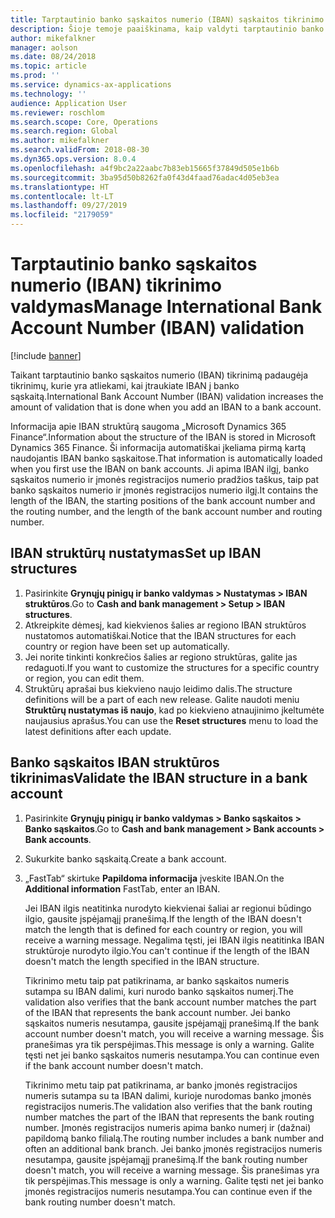 ```yaml
---
title: Tarptautinio banko sąskaitos numerio (IBAN) sąskaitos tikrinimo valdymas
description: Šioje temoje paaiškinama, kaip valdyti tarptautinio banko sąskaitos numerio (IBAN) sąskaitos tikrinimą.
author: mikefalkner
manager: aolson
ms.date: 08/24/2018
ms.topic: article
ms.prod: ''
ms.service: dynamics-ax-applications
ms.technology: ''
audience: Application User
ms.reviewer: roschlom
ms.search.scope: Core, Operations
ms.search.region: Global
ms.author: mikefalkner
ms.search.validFrom: 2018-08-30
ms.dyn365.ops.version: 8.0.4
ms.openlocfilehash: a4f9bc2a22aabc7b83eb15665f37849d505e1b6b
ms.sourcegitcommit: 3ba95d50b8262fa0f43d4faad76adac4d05eb3ea
ms.translationtype: HT
ms.contentlocale: lt-LT
ms.lasthandoff: 09/27/2019
ms.locfileid: "2179059"
---
```

# <a name="manage-international-bank-account-number-iban-validation"></a><span data-ttu-id="23bc6-103">Tarptautinio banko sąskaitos numerio (IBAN) tikrinimo valdymas</span><span class="sxs-lookup"><span data-stu-id="23bc6-103">Manage International Bank Account Number (IBAN) validation</span></span>

[!include [banner](../includes/banner.md)]

<span data-ttu-id="23bc6-104">Taikant tarptautinio banko sąskaitos numerio (IBAN) tikrinimą padaugėja tikrinimų, kurie yra atliekami, kai įtraukiate IBAN į banko sąskaitą.</span><span class="sxs-lookup"><span data-stu-id="23bc6-104">International Bank Account Number (IBAN) validation increases the amount of validation that is done when you add an IBAN to a bank account.</span></span>

<span data-ttu-id="23bc6-105">Informacija apie IBAN struktūrą saugoma „Microsoft Dynamics 365 Finance“.</span><span class="sxs-lookup"><span data-stu-id="23bc6-105">Information about the structure of the IBAN is stored in Microsoft Dynamics 365 Finance.</span></span> <span data-ttu-id="23bc6-106">Ši informacija automatiškai įkeliama pirmą kartą naudojantis IBAN banko sąskaitose.</span><span class="sxs-lookup"><span data-stu-id="23bc6-106">That information is automatically loaded when you first use the IBAN on bank accounts.</span></span> <span data-ttu-id="23bc6-107">Ji apima IBAN ilgį, banko sąskaitos numerio ir įmonės registracijos numerio pradžios taškus, taip pat banko sąskaitos numerio ir įmonės registracijos numerio ilgį.</span><span class="sxs-lookup"><span data-stu-id="23bc6-107">It contains the length of the IBAN, the starting positions of the bank account number and the routing number, and the length of the bank account number and routing number.</span></span>

## <a name="set-up-iban-structures"></a><span data-ttu-id="23bc6-108">IBAN struktūrų nustatymas</span><span class="sxs-lookup"><span data-stu-id="23bc6-108">Set up IBAN structures</span></span>

1. <span data-ttu-id="23bc6-109">Pasirinkite **Grynųjų pinigų ir banko valdymas \> Nustatymas \> IBAN struktūros**.</span><span class="sxs-lookup"><span data-stu-id="23bc6-109">Go to **Cash and bank management \> Setup \> IBAN structures**.</span></span>
2. <span data-ttu-id="23bc6-110">Atkreipkite dėmesį, kad kiekvienos šalies ar regiono IBAN struktūros nustatomos automatiškai.</span><span class="sxs-lookup"><span data-stu-id="23bc6-110">Notice that the IBAN structures for each country or region have been set up automatically.</span></span>
3. <span data-ttu-id="23bc6-111">Jei norite tinkinti konkrečios šalies ar regiono struktūras, galite jas redaguoti.</span><span class="sxs-lookup"><span data-stu-id="23bc6-111">If you want to customize the structures for a specific country or region, you can edit them.</span></span>
4. <span data-ttu-id="23bc6-112">Struktūrų aprašai bus kiekvieno naujo leidimo dalis.</span><span class="sxs-lookup"><span data-stu-id="23bc6-112">The structure definitions will be a part of each new release.</span></span> <span data-ttu-id="23bc6-113">Galite naudoti meniu **Struktūrų nustatymas iš naujo**, kad po kiekvieno atnaujinimo įkeltumėte naujausius aprašus.</span><span class="sxs-lookup"><span data-stu-id="23bc6-113">You can use the **Reset structures** menu to load the latest definitions after each update.</span></span>

## <a name="validate-the-iban-structure-in-a-bank-account"></a><span data-ttu-id="23bc6-114">Banko sąskaitos IBAN struktūros tikrinimas</span><span class="sxs-lookup"><span data-stu-id="23bc6-114">Validate the IBAN structure in a bank account</span></span>

1. <span data-ttu-id="23bc6-115">Pasirinkite **Grynųjų pinigų ir banko valdymas \> Banko sąskaitos \> Banko sąskaitos**.</span><span class="sxs-lookup"><span data-stu-id="23bc6-115">Go to **Cash and bank management \> Bank accounts \> Bank accounts**.</span></span>
2. <span data-ttu-id="23bc6-116">Sukurkite banko sąskaitą.</span><span class="sxs-lookup"><span data-stu-id="23bc6-116">Create a bank account.</span></span>
3. <span data-ttu-id="23bc6-117">„FastTab“ skirtuke **Papildoma informacija** įveskite IBAN.</span><span class="sxs-lookup"><span data-stu-id="23bc6-117">On the **Additional information** FastTab, enter an IBAN.</span></span>

    <span data-ttu-id="23bc6-118">Jei IBAN ilgis neatitinka nurodyto kiekvienai šaliai ar regionui būdingo ilgio, gausite įspėjamąjį pranešimą.</span><span class="sxs-lookup"><span data-stu-id="23bc6-118">If the length of the IBAN doesn't match the length that is defined for each country or region, you will receive a warning message.</span></span> <span data-ttu-id="23bc6-119">Negalima tęsti, jei IBAN ilgis neatitinka IBAN struktūroje nurodyto ilgio.</span><span class="sxs-lookup"><span data-stu-id="23bc6-119">You can't continue if the length of the IBAN doesn't match the length specified in the IBAN structure.</span></span>

    <span data-ttu-id="23bc6-120">Tikrinimo metu taip pat patikrinama, ar banko sąskaitos numeris sutampa su IBAN dalimi, kuri nurodo banko sąskaitos numerį.</span><span class="sxs-lookup"><span data-stu-id="23bc6-120">The validation also verifies that the bank account number matches the part of the IBAN that represents the bank account number.</span></span> <span data-ttu-id="23bc6-121">Jei banko sąskaitos numeris nesutampa, gausite įspėjamąjį pranešimą.</span><span class="sxs-lookup"><span data-stu-id="23bc6-121">If the bank account number doesn't match, you will receive a warning message.</span></span> <span data-ttu-id="23bc6-122">Šis pranešimas yra tik perspėjimas.</span><span class="sxs-lookup"><span data-stu-id="23bc6-122">This message is only a warning.</span></span> <span data-ttu-id="23bc6-123">Galite tęsti net jei banko sąskaitos numeris nesutampa.</span><span class="sxs-lookup"><span data-stu-id="23bc6-123">You can continue even if the bank account number doesn't match.</span></span>

    <span data-ttu-id="23bc6-124">Tikrinimo metu taip pat patikrinama, ar banko įmonės registracijos numeris sutampa su ta IBAN dalimi, kurioje nurodomas banko įmonės registracijos numeris.</span><span class="sxs-lookup"><span data-stu-id="23bc6-124">The validation also verifies that the bank routing number matches the part of the IBAN that represents the bank routing number.</span></span> <span data-ttu-id="23bc6-125">Įmonės registracijos numeris apima banko numerį ir (dažnai) papildomą banko filialą.</span><span class="sxs-lookup"><span data-stu-id="23bc6-125">The routing number includes a bank number and often an additional bank branch.</span></span> <span data-ttu-id="23bc6-126">Jei banko įmonės registracijos numeris nesutampa, gausite įspėjamąjį pranešimą.</span><span class="sxs-lookup"><span data-stu-id="23bc6-126">If the bank routing number doesn't match, you will receive a warning message.</span></span> <span data-ttu-id="23bc6-127">Šis pranešimas yra tik perspėjimas.</span><span class="sxs-lookup"><span data-stu-id="23bc6-127">This message is only a warning.</span></span> <span data-ttu-id="23bc6-128">Galite tęsti net jei banko įmonės registracijos numeris nesutampa.</span><span class="sxs-lookup"><span data-stu-id="23bc6-128">You can continue even if the bank routing number doesn't match.</span></span>
